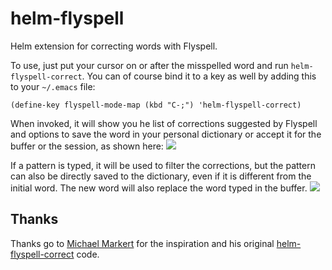helm-flyspell
=============

Helm extension for correcting words with Flyspell.

To use, just put your cursor on or after the misspelled word and run `helm-flyspell-correct`. You can of course bind it to a key as well by adding this to your `~/.emacs` file:
```
(define-key flyspell-mode-map (kbd "C-;") 'helm-flyspell-correct)
```

When invoked, it will show you he list of corrections suggested by Flyspell and options to save the word in your personal dictionary or accept it for the buffer or the session, as shown here:
![](http://github.com/pronobis/helm-flyspell/blob/master/images/screenshot1.png)

If a pattern is typed, it will be used to filter the corrections, but the pattern can also be directly saved to the dictionary, even if it is different from the initial word. The new word will also replace the word typed in the buffer.
![](http://github.com/pronobis/helm-flyspell/blob/master/images/screenshot2.png)


Thanks
------

Thanks go to [Michael Markert](https://github.com/cofi) for the inspiration and his original [helm-flyspell-correct](https://gist.github.com/cofi/3013327) code.
